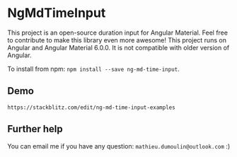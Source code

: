# NgMdTimeInput
This project is an open-source duration input for Angular Material. Feel free to contribute to make this library even more awesome!
This project runs on Angular and Angular Material 6.0.0. It is not compatible with older version of Angular.

To install from npm: `npm install --save ng-md-time-input`.

## Demo
`https://stackblitz.com/edit/ng-md-time-input-examples`

## Further help
You can email me if you have any question: `mathieu.dumoulin@outlook.com` :) 
